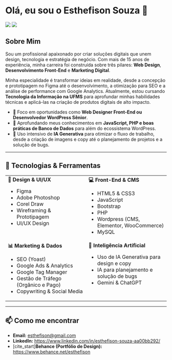 # Olá, eu sou o Esthefison Souza 👋

<a href="https://www.linkedin.com/in/esthefison-souza-aa00bb292/" target="_blank"><img src="https://img.shields.io/badge/-LinkedIn-0077B5?style=for-the-badge&logo=linkedin&logoColor=white" target="_blank"></a>
<a href="https://www.behance.net/esthefison" target="_blank"><img src="https://img.shields.io/badge/-Behance-blue?style=for-the-badge&logo=behance&logoColor=white" target="_blank"></a>

## Sobre Mim

Sou um profissional apaixonado por criar soluções digitais que unem design, tecnologia e estratégia de negócio. Com mais de 15 anos de experiência, minha carreira foi construída sobre três pilares: **Web Design**, **Desenvolvimento Front-End** e **Marketing Digital**.

Minha especialidade é transformar ideias em realidade, desde a concepção e prototipagem no Figma até o desenvolvimento, a otimização para SEO e a análise de performance com Google Analytics. Atualmente, estou cursando **Tecnologia da Informação na UFMS** para aprofundar minhas habilidades técnicas e aplicá-las na criação de produtos digitais de alto impacto.

- 🎯 Foco em oportunidades como **Web Designer Front-End ou Desenvolvedor WordPress Sênior**.
- 🌱 Aprofundando meus conhecimentos em **JavaScript, PHP e boas práticas de Banco de Dados** para além do ecossistema WordPress.
- 🤖 Uso intensivo de **IA Generativa** para otimizar o fluxo de trabalho, desde a criação de imagens e copy até o planejamento de projetos e a solução de bugs.

---

## 🚀 Tecnologias & Ferramentas

<table>
  <tr>
    <td valign="top" width="50%">
      <strong>🎨 Design & UI/UX</strong><br>
      <ul>
        <li>Figma </li>
        <li>Adobe Photoshop </li>
        <li>Corel Draw </li>
        <li>Wireframing & Prototipagem </li>
        <li>UI/UX Design </li>
      </ul>
    </td>
    <td valign="top" width="50%">
      <strong>💻 Front-End & CMS</strong><br>
      <ul>
        <li>HTML5 & CSS3 </li>
        <li>JavaScript </li>
        <li>Bootstrap </li>
        <li>PHP </li>
        <li>Wordpress (CMS, Elementor, WooCommerce)</li>
        <li>MySQL </li>
      </ul>
    </td>
  </tr>
  <tr>
    <td valign="top" width="50%">
      <strong>📊 Marketing & Dados</strong><br>
      <ul>
        <li>SEO (Yoast)</li>
        <li>Google Ads & Analytics </li>
        <li>Google Tag Manager</li>
        <li>Gestão de Tráfego (Orgânico e Pago) </li>
        <li>Copywriting & Social Media </li>
      </ul>
    </td>
    <td valign="top" width="50%">
      <strong>🤖 Inteligência Artificial</strong><br>
      <ul>
        <li>Uso de IA Generativa para design e copy </li>
        <li>IA para planejamento e solução de bugs </li>
        <li>Gemini & ChatGPT</li>
      </ul>
    </td>
  </tr>
</table>

---

## 📫 Como me encontrar

- **Email:** esthefison@gmail.com 
- **LinkedIn:** https://www.linkedin.com/in/esthefison-souza-aa00bb292/ 
- [cite_start]**Behance (Portfólio de Design):** https://www.behance.net/esthefison

